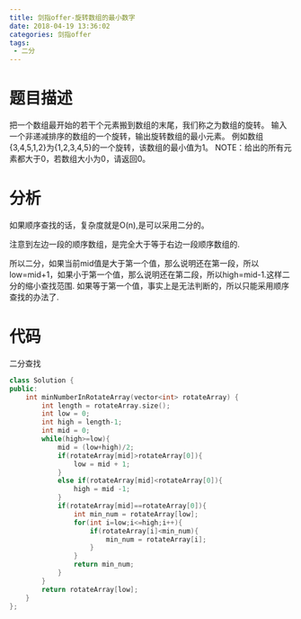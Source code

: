 ```yaml
---
title: 剑指offer-旋转数组的最小数字
date: 2018-04-19 13:36:02
categories: 剑指offer
tags: 
 - 二分
---
```


# 题目描述
把一个数组最开始的若干个元素搬到数组的末尾，我们称之为数组的旋转。 输入一个非递减排序的数组的一个旋转，输出旋转数组的最小元素。 例如数组{3,4,5,1,2}为{1,2,3,4,5}的一个旋转，该数组的最小值为1。 NOTE：给出的所有元素都大于0，若数组大小为0，请返回0。

<!--more-->

# 分析
如果顺序查找的话，复杂度就是O(n),是可以采用二分的。

注意到左边一段的顺序数组，是完全大于等于右边一段顺序数组的.

所以二分，如果当前mid值是大于第一个值，那么说明还在第一段，所以low=mid+1，如果小于第一个值，那么说明还在第二段，所以high=mid-1.这样二分的缩小查找范围.
如果等于第一个值，事实上是无法判断的，所以只能采用顺序查找的办法了.

# 代码
二分查找
```C++
class Solution {
public:
    int minNumberInRotateArray(vector<int> rotateArray) {
        int length = rotateArray.size();
        int low = 0;
        int high = length-1;
        int mid = 0;
        while(high>=low){
            mid = (low+high)/2;
            if(rotateArray[mid]>rotateArray[0]){
                low = mid + 1;
            }
            else if(rotateArray[mid]<rotateArray[0]){
                high = mid -1;
            }
            if(rotateArray[mid]==rotateArray[0]){
                int min_num = rotateArray[low];
                for(int i=low;i<=high;i++){
                    if(rotateArray[i]<min_num){
                        min_num = rotateArray[i];
                    }
                }
                return min_num;
            }
        }
        return rotateArray[low];
    }
};
```